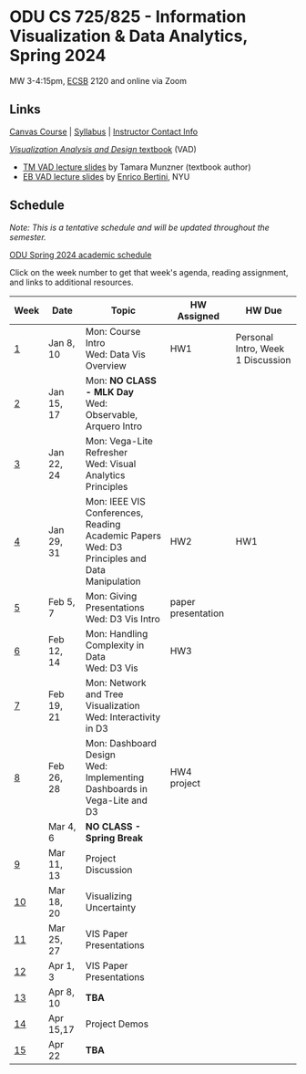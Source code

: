 # ODU CS 725/825 - Information Visualization & Data Analytics, Spring 2024

MW 3-4:15pm, [ECSB](https://odu.edu/life/buildings/buildings/ecsb) 2120 and online via Zoom

## Links

[Canvas Course](https://canvas.odu.edu/courses/152933) | [Syllabus](syllabus.md) | [Instructor Contact Info](https://canvas.odu.edu/courses/152933/pages/meet-your-instructor)

<!--* [Paper Presentation Schedule](https://canvas.odu.edu/courses/132393/pages/paper-presentation-schedule)-->

[*Visualization Analysis and Design* textbook](https://www.cs.ubc.ca/~tmm/vadbook/) (VAD)

* [TM VAD lecture slides](https://www.cs.ubc.ca/~tmm/talks.html#vadallslides) by Tamara Munzner (textbook author)
* [EB VAD lecture slides](http://bit.ly/lecture-slides-iv16) by [Enrico Bertini](http://enrico.bertini.io/), NYU

<!--[CS725-S23 Collection at Observable](https://observablehq.com/collection/@weiglemc/cs-725-825-spring-2023) -->

## Schedule

*Note: This is a tentative schedule and will be updated throughout the semester.*

[ODU Spring 2024 academic schedule](https://www.odu.edu/academics/calendar/spring)

Click on the week number to get that week's agenda, reading assignment, and links to additional resources. 

|Week |Date|Topic|HW Assigned|HW Due|
|---|---|---|---|---|
|[1](agenda.md#week-1)|Jan 8, 10|Mon: Course Intro <br/>Wed: Data Vis Overview | HW1  | Personal Intro, Week 1 Discussion |
|[2](agenda.md#week-2)|Jan 15, 17|Mon: **NO CLASS - MLK Day**<br/>Wed: Observable, Arquero Intro | | |
|[3](agenda.md#week-3)|Jan 22, 24|Mon: Vega-Lite Refresher<br/>Wed: Visual Analytics Principles | |  |
|[4](agenda.md#week-4)|Jan 29, 31|Mon: IEEE VIS Conferences, Reading Academic Papers<br/>Wed: D3 Principles and Data Manipulation  | HW2 | HW1  |
|[5](agenda.md#week-5)|Feb 5, 7| Mon: Giving Presentations <br/>Wed: D3 Vis Intro | paper presentation |  |
|[6](agenda.md#week-6)|Feb 12, 14| Mon: Handling Complexity in Data<br/>Wed: D3 Vis| HW3 |   |
|[7](agenda.md#week-7)|Feb 19, 21|Mon: Network and Tree Visualization<br/>Wed: Interactivity in D3 |  | |
|[8](agenda.md#week-8)|Feb 26, 28|Mon: Dashboard Design<br/>Wed: Implementing Dashboards in Vega-Lite and D3 | HW4<br/>project |  |
||Mar 4, 6|**NO CLASS - Spring Break** | | |
|[9](agenda.md#week-9)|Mar 11, 13|Project Discussion | | |
|[10](agenda.md#week-10)|Mar 18, 20|Visualizing Uncertainty | | |
|[11](agenda.md#week-11)|  Mar 25, 27|VIS Paper Presentations | | |
|[12](agenda.md#week-12)| Apr 1, 3|VIS Paper Presentations| | |
|[13](agenda.md#week-13)| Apr 8, 10|**TBA** | | |
|[14](agenda.md#week-14)| Apr 15,17|Project Demos | | |
|[15](agenda.md#week-15)| Apr 22|**TBA** | | |

